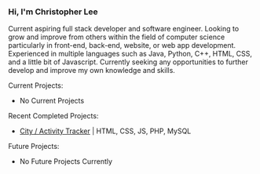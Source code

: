 ### Hi, I'm Christopher Lee

Current aspiring full stack developer and software engineer. Looking to grow and improve from others within the field of computer science particularly in front-end, back-end, website, or web app development. Experienced in multiple languages such as Java, Python, C++, HTML, CSS, and a little bit of Javascript. Currently seeking any opportunities to further develop and improve my own knowledge and skills.

Current Projects:
* No Current Projects

Recent Completed Projects:
* [City / Activity Tracker](https://github.com/christophermlee2/cityActivityTracker) | HTML, CSS, JS, PHP, MySQL

Future Projects:
* No Future Projects Currently

